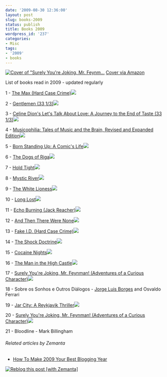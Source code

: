 ```yaml
---
date: '2009-08-30 12:36:00'
layout: post
slug: books-2009
status: publish
title: Books 2009
wordpress_id: '237'
categories:
- Misc
tags:
- '2009'
- books
---
```


[![Cover of "Surely You're Joking, Mr. Feynm...](http://ecx.images-amazon.com/images/I/51oE-rurB1L._SL300_.jpg)](http://www.amazon.com/Surely-Youre-Joking-Mr-Feynman/dp/0393019217%3FSubscriptionId%3D0G81C5DAZ03ZR9WH9X82%26tag%3Dzemanta-20%26linkCode%3Dxm2%26camp%3D2025%26creative%3D165953%26creativeASIN%3D0393019217)
    [Cover via Amazon](http://www.amazon.com/Surely-Youre-Joking-Mr-Feynman/dp/0393019217%3FSubscriptionId%3D0G81C5DAZ03ZR9WH9X82%26tag%3Dzemanta-20%26linkCode%3Dxm2%26camp%3D2025%26creative%3D165953%26creativeASIN%3D0393019217)

List of books read in 2009 - updated regularly

1 - [The Max (Hard Case Crime)](http://www.amazon.com/gp/product/0843959665?ie=UTF8&tag=genedrift-20&linkCode=as2&camp=1789&creative=9325&creativeASIN=0843959665)![](http://www.assoc-amazon.com/e/ir?t=genedrift-20&l=as2&o=1&a=0843959665)

2 - [Gentlemen (33 1/3)](http://www.amazon.com/gp/product/0826429106?ie=UTF8&tag=genedrift-20&linkCode=as2&camp=1789&creative=9325&creativeASIN=0826429106)![](http://www.assoc-amazon.com/e/ir?t=genedrift-20&l=as2&o=1&a=0826429106)


3 - [Celine Dion's Let's Talk About Love: A Journey to the End of Taste (33 1/3)](http://www.amazon.com/gp/product/082642788X?ie=UTF8&tag=genedrift-20&linkCode=as2&camp=1789&creative=9325&creativeASIN=082642788X)![](http://www.assoc-amazon.com/e/ir?t=genedrift-20&l=as2&o=1&a=082642788X)

4 - [Musicophilia: Tales of Music and the Brain, Revised and Expanded Edition](http://www.amazon.com/gp/product/1400033535?ie=UTF8&tag=genedrift-20&linkCode=as2&camp=1789&creative=9325&creativeASIN=1400033535)![](http://www.assoc-amazon.com/e/ir?t=genedrift-20&l=as2&o=1&a=1400033535)

5 - [Born Standing Up: A Comic's Life](http://www.amazon.com/gp/product/1416553657?ie=UTF8&tag=genedrift-20&linkCode=as2&camp=1789&creative=9325&creativeASIN=1416553657)![](http://www.assoc-amazon.com/e/ir?t=genedrift-20&l=as2&o=1&a=1416553657)


6 - [The Dogs of Riga](http://www.amazon.com/gp/product/1400031524?ie=UTF8&tag=genedrift-20&linkCode=as2&camp=1789&creative=9325&creativeASIN=1400031524)![](http://www.assoc-amazon.com/e/ir?t=genedrift-20&l=as2&o=1&a=1400031524)

7 - [Hold Tight](http://www.amazon.com/gp/product/045122650X?ie=UTF8&tag=genedrift-20&linkCode=as2&camp=1789&creative=9325&creativeASIN=045122650X)![](http://www.assoc-amazon.com/e/ir?t=genedrift-20&l=as2&o=1&a=045122650X)

8 - [Mystic River](http://www.amazon.com/gp/product/0060584750?ie=UTF8&tag=genedrift-20&linkCode=as2&camp=1789&creative=9325&creativeASIN=0060584750)![](http://www.assoc-amazon.com/e/ir?t=genedrift-20&l=as2&o=1&a=0060584750)

9 - [The White Lioness](http://www.amazon.com/gp/product/1400031559?ie=UTF8&tag=genedrift-20&linkCode=as2&camp=1789&creative=9325&creativeASIN=1400031559)![](http://www.assoc-amazon.com/e/ir?t=genedrift-20&l=as2&o=1&a=1400031559)

10 - [Long Lost](http://www.amazon.com/gp/product/B001TMCF0G?ie=UTF8&tag=genedrift-20&linkCode=as2&camp=1789&creative=9325&creativeASIN=B001TMCF0G)![](http://www.assoc-amazon.com/e/ir?t=genedrift-20&l=as2&o=1&a=B001TMCF0G)

11 - [Echo Burning (Jack Reacher)](http://www.amazon.com/gp/product/0515143820?ie=UTF8&tag=genedrift-20&linkCode=as2&camp=1789&creative=9325&creativeASIN=0515143820)![](http://www.assoc-amazon.com/e/ir?t=genedrift-20&l=as2&o=1&a=0515143820)

12 - [And Then There Were None](http://www.amazon.com/gp/product/0312979479?ie=UTF8&tag=genedrift-20&linkCode=as2&camp=1789&creative=9325&creativeASIN=0312979479)![](http://www.assoc-amazon.com/e/ir?t=genedrift-20&l=as2&o=1&a=0312979479)

13 - [Fake I.D. (Hard Case Crime)](http://www.amazon.com/gp/product/084396118X?ie=UTF8&tag=genedrift-20&linkCode=as2&camp=1789&creative=9325&creativeASIN=084396118X)![](http://www.assoc-amazon.com/e/ir?t=genedrift-20&l=as2&o=1&a=084396118X)

14 - [The Shock Doctrine](http://www.amazon.com/gp/product/B000V78URW?ie=UTF8&tag=genedrift-20&linkCode=as2&camp=1789&creative=9325&creativeASIN=B000V78URW)![](http://www.assoc-amazon.com/e/ir?t=genedrift-20&l=as2&o=1&a=B000V78URW)

15 - [Cocaine Nights](http://www.amazon.com/gp/product/1582430179?ie=UTF8&tag=genedrift-20&linkCode=as2&camp=1789&creative=9325&creativeASIN=1582430179)![](http://www.assoc-amazon.com/e/ir?t=genedrift-20&l=as2&o=1&a=1582430179)


16 - [The Man in the High Castle](http://www.amazon.com/gp/product/0679740678?ie=UTF8&tag=genedrift-20&linkCode=as2&camp=1789&creative=9325&creativeASIN=0679740678)![](http://www.assoc-amazon.com/e/ir?t=genedrift-20&l=as2&o=1&a=0679740678)

17 - [Surely You're Joking, Mr. Feynman! (Adventures of a Curious Character)](http://www.amazon.com/gp/product/0393316041?ie=UTF8&tag=genedrift-20&linkCode=as2&camp=1789&creative=9325&creativeASIN=0393316041)![](http://www.assoc-amazon.com/e/ir?t=genedrift-20&l=as2&o=1&a=0393316041)

18 - Sobre os Sonhos e Outros Diálogos - [Jorge Luis Borges](http://en.wikipedia.org/wiki/Jorge_Luis_Borges) and Osvaldo Ferrari

19 - [Jar City: A Reykjavik Thriller](http://www.amazon.com/gp/product/0312426380?ie=UTF8&tag=genedrift-20&linkCode=as2&camp=1789&creative=9325&creativeASIN=0312426380)![](http://www.assoc-amazon.com/e/ir?t=genedrift-20&l=as2&o=1&a=0312426380)

20 - [Surely You're Joking, Mr. Feynman! (Adventures of a Curious Character)](http://www.amazon.com/gp/product/0393316041?ie=UTF8&tag=genedrift-20&linkCode=as2&camp=1789&creative=9325&creativeASIN=0393316041)![](http://www.assoc-amazon.com/e/ir?t=genedrift-20&l=as2&o=1&a=0393316041)

21 - Bloodline - Mark Billingham


 

###### Related articles by Zemanta

  * [How To Make 2009 Your Best Blogging Year](http://www.johnchow.com/how-to-make-2009-your-best-blogging-year/)




[![Reblog this post [with Zemanta]](http://img.zemanta.com/reblog_e.png?x-id=74ac487e-8c76-4569-98cf-0bffe0bbffa3)](http://reblog.zemanta.com/zemified/74ac487e-8c76-4569-98cf-0bffe0bbffa3/)

